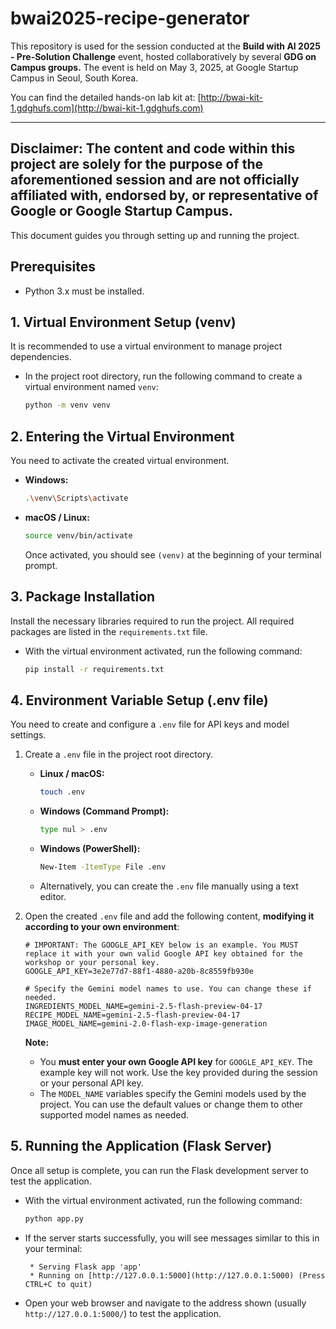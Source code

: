 # bwai2025-recipe-generator

This repository is used for the session conducted at the **Build with AI 2025 - Pre-Solution Challenge** event, hosted collaboratively by several **GDG on Campus groups.** The event is held on May 3, 2025, at Google Startup Campus in Seoul, South Korea.

You can find the detailed hands-on lab kit at: [http://bwai-kit-1.gdghufs.com](http://bwai-kit-1.gdghufs.com)

---
**Disclaimer:** The content and code within this project are solely for the purpose of the aforementioned session and are not officially affiliated with, endorsed by, or representative of Google or Google Startup Campus.
---

This document guides you through setting up and running the project.

## Prerequisites

* Python 3.x must be installed.

## 1. Virtual Environment Setup (venv)

It is recommended to use a virtual environment to manage project dependencies.

* In the project root directory, run the following command to create a virtual environment named `venv`:

    ```bash
    python -m venv venv
    ```

## 2. Entering the Virtual Environment

You need to activate the created virtual environment.

* **Windows:**

    ```bash
    .\venv\Scripts\activate
    ```

* **macOS / Linux:**

    ```bash
    source venv/bin/activate
    ```

    Once activated, you should see `(venv)` at the beginning of your terminal prompt.

## 3. Package Installation

Install the necessary libraries required to run the project. All required packages are listed in the `requirements.txt` file.

* With the virtual environment activated, run the following command:

    ```bash
    pip install -r requirements.txt
    ```

## 4. Environment Variable Setup (.env file)

You need to create and configure a `.env` file for API keys and model settings.

1.  Create a `.env` file in the project root directory.

    * **Linux / macOS:**

        ```bash
        touch .env
        ```

    * **Windows (Command Prompt):**

        ```bash
        type nul > .env
        ```

    * **Windows (PowerShell):**

        ```bash
        New-Item -ItemType File .env
        ```

    * Alternatively, you can create the `.env` file manually using a text editor.

2.  Open the created `.env` file and add the following content, **modifying it according to your own environment**:

    ```dotenv
    # IMPORTANT: The GOOGLE_API_KEY below is an example. You MUST replace it with your own valid Google API key obtained for the workshop or your personal key.
    GOOGLE_API_KEY=3e2e77d7-88f1-4880-a20b-8c8559fb930e

    # Specify the Gemini model names to use. You can change these if needed.
    INGREDIENTS_MODEL_NAME=gemini-2.5-flash-preview-04-17
    RECIPE_MODEL_NAME=gemini-2.5-flash-preview-04-17
    IMAGE_MODEL_NAME=gemini-2.0-flash-exp-image-generation
    ```

    **Note:**
    * You **must enter your own Google API key** for `GOOGLE_API_KEY`. The example key will not work. Use the key provided during the session or your personal API key.
    * The `MODEL_NAME` variables specify the Gemini models used by the project. You can use the default values or change them to other supported model names as needed.

## 5. Running the Application (Flask Server)

Once all setup is complete, you can run the Flask development server to test the application.

* With the virtual environment activated, run the following command:

    ```bash
    python app.py
    ```

* If the server starts successfully, you will see messages similar to this in your terminal:

    ```
     * Serving Flask app 'app'
     * Running on [http://127.0.0.1:5000](http://127.0.0.1:5000) (Press CTRL+C to quit)
    ```

* Open your web browser and navigate to the address shown (usually `http://127.0.0.1:5000/`) to test the application.
